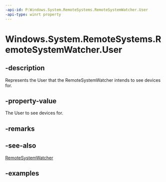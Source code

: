 ```yaml
---
-api-id: P:Windows.System.RemoteSystems.RemoteSystemWatcher.User
-api-type: winrt property
---
```


<!-- Property syntax.
public User User { get; }
-->

# Windows.System.RemoteSystems.RemoteSystemWatcher.User

## -description
Represents the User that the RemoteSystemWatcher intends to see devices for.

## -property-value
The User to see devices for.

## -remarks

## -see-also
[RemoteSystemWatcher](remotesystemwatcher.md)

## -examples

